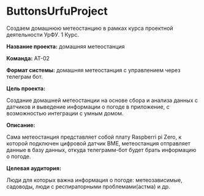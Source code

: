 # ButtonsUrfuProject
Создаем домашнюю метеостанцию в рамках курса проектной деятельности УрФУ. 1 Курс.

<b>Название проекта:</b> домашняя метеостанция

<b>Команда:</b> АТ-02

<b>Формат системы:</b> 
домашняя метеостанция с управлением через телеграм бот.

<b>Цель проекта:</b>  

Создание домашней метеостанции на основе сбора и анализа данных с датчиков и выведение информации о погоде в приложение, с возможностью интеграции с умным домом.

<b>Описание:</b>  

Сама метеостанция представляет собой плату Raspberri pi Zero, к которой подключен цифровой датчик BME, метеостанция отправляет данные в базу данных, откуда телеграмм-бот будет брать информацию о погоде.

<b>Целевая аудитория:</b>

Люди для которых важна информация о погоде: метеозависимые, садоводы, люди с респираторными проблемами(астма) и др.

